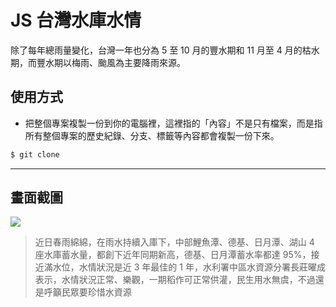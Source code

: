 # JS 台灣水庫水情

除了每年總雨量變化，台灣一年也分為 5 至 10 月的豐水期和 11 月至 4 月的枯水期，而豐水期以梅雨、颱風為主要降雨來源。

## 使用方式
- 把整個專案複製一份到你的電腦裡，這裡指的「內容」不是只有檔案，而是指所有整個專案的歷史紀錄、分支、標籤等內容都會複製一份下來。
```sh
$ git clone
```

----

## 畫面截圖
![](https://i.imgur.com/mHC9MPm.png)
> 近日春雨綿綿，在雨水持續入庫下，中部鯉魚潭、德基、日月潭、湖山 4 座水庫蓄水量，都創下近年同期新高，德基、日月潭蓄水率都達 95%，接近滿水位，水情狀況是近 3 年最佳的 1 年，水利署中區水資源分署長莊曜成表示，水情狀況正常、樂觀，一期稻作可正常供灌，民生用水無虞，不過還是呼籲民眾要珍惜水資源
